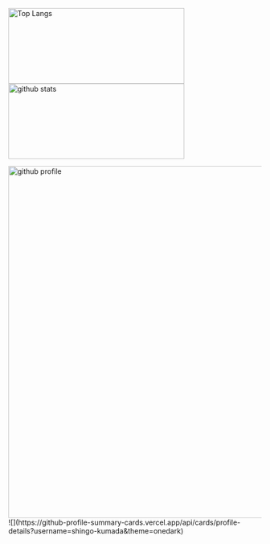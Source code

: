 <p align="left"> 
  <img alt="Top Langs" height="150px" width="350px" src="https://github-readme-stats.vercel.app/api/top-langs/username=shingokumada&layout=compact&count_private=true&show_icons=true&theme=onedark"/>
  <img alt="github stats" height="150px" width="350px" src="https://github-readme-stats.vercel.app/api?username=shingo-kumada&count_private=true&show_icons=true&show_icons=true&theme=onedark" />
</p>

<img alt="github profile" width="700px" src="https://github-profile-summary-cards.vercel.app/api/cards/profile-details?username=shingo-kumada&theme=onedark" />
![](https://github-profile-summary-cards.vercel.app/api/cards/profile-details?username=shingo-kumada&theme=onedark)



